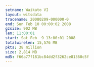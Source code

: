 ```yaml
---
setname: Waikato VI
layout: witsdata
tracename: 20080209-000000-0
end: Sun Feb 10 00:00:02 2008
gzsize: 902 MB
len: 11:00:01
start: Sat Feb  9 13:00:01 2008
totalwirelen: 15,576 MB
pkts: 38 million
size: 2,814 MB
md5: f66a77f181bc84dd2f3262ce81360c5f
---
```

